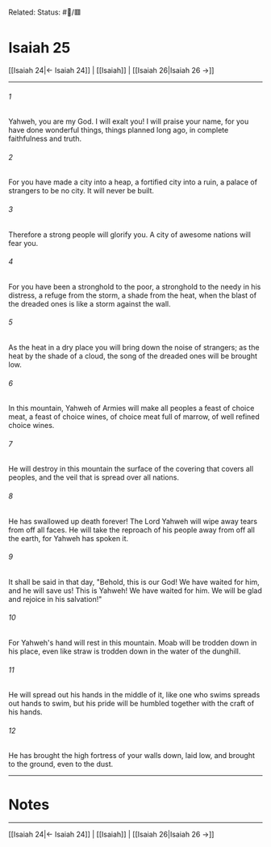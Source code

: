 Related:
Status: #📖/🟥
# Isaiah 25

[[Isaiah 24|← Isaiah 24]] | [[Isaiah]] | [[Isaiah 26|Isaiah 26 →]]
***



###### 1 
Yahweh, you are my God. I will exalt you! I will praise your name, for you have done wonderful things, things planned long ago, in complete faithfulness and truth. 

###### 2 
For you have made a city into a heap, a fortified city into a ruin, a palace of strangers to be no city. It will never be built. 

###### 3 
Therefore a strong people will glorify you. A city of awesome nations will fear you. 

###### 4 
For you have been a stronghold to the poor, a stronghold to the needy in his distress, a refuge from the storm, a shade from the heat, when the blast of the dreaded ones is like a storm against the wall. 

###### 5 
As the heat in a dry place you will bring down the noise of strangers; as the heat by the shade of a cloud, the song of the dreaded ones will be brought low. 

###### 6 
In this mountain, Yahweh of Armies will make all peoples a feast of choice meat, a feast of choice wines, of choice meat full of marrow, of well refined choice wines. 

###### 7 
He will destroy in this mountain the surface of the covering that covers all peoples, and the veil that is spread over all nations. 

###### 8 
He has swallowed up death forever! The Lord Yahweh will wipe away tears from off all faces. He will take the reproach of his people away from off all the earth, for Yahweh has spoken it. 

###### 9 
It shall be said in that day, "Behold, this is our God! We have waited for him, and he will save us! This is Yahweh! We have waited for him. We will be glad and rejoice in his salvation!" 

###### 10 
For Yahweh's hand will rest in this mountain. Moab will be trodden down in his place, even like straw is trodden down in the water of the dunghill. 

###### 11 
He will spread out his hands in the middle of it, like one who swims spreads out hands to swim, but his pride will be humbled together with the craft of his hands. 

###### 12 
He has brought the high fortress of your walls down, laid low, and brought to the ground, even to the dust.

---
# Notes


***
[[Isaiah 24|← Isaiah 24]] | [[Isaiah]] | [[Isaiah 26|Isaiah 26 →]]
